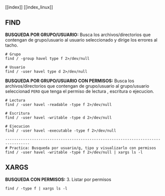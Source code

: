[[index]]
[[index_linux]]

## FIND

**BUSQUEDA POR GRUPO/USUARIO:**
	Busca los archivos/directorios que contengan de grupo/usuario al usuario seleccionado y dirige los errores al tacho.
```
# Grupo
find / -group havel type f 2>/dev/null

# Usuario
find / -user havel type d 2>/dev/null
```

**BUSQUEDA POR GRUPO/USUARIO CON PERMISOS:**
	Busca los archivos/directorios que contengan de grupo/usuario al grupo/usuario seleccionad `PERO` que tenga el permiso de lectura , escritura o ejecucion.
```
# Lectura
find / -user havel -readable -type f 2>/dev/null

# Escritura
find / -user havel -writable -type d 2>/dev/null 

# Ejecucion
find / -user havel -executable -type f 2>/dev/null

---------------------------------------------------------------------------------
# Practica: Busqueda por usuario/g, tipo y visualizarlo con permisos
find / -user havel -writable -type f 2>/dev/null | xargs ls -l
```


## XARGS

**BUSQUEDA CON PERMISOS:**
3. Listar por permisos 
```
find / -type f | xargs ls -l
```









































